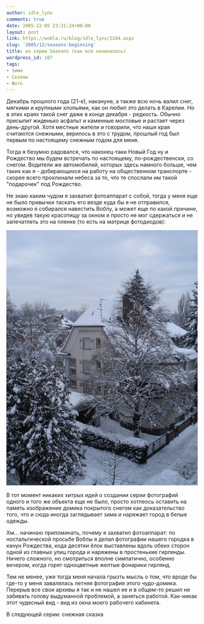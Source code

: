 ```yaml
---
author: idle_lynx
comments: true
date: 2005-12-05 23:21:24+00:00
layout: post
link: https://wobla.ru/blog/idle_lynx/2244.aspx
slug: '2005/12/seasons-beginning'
title: из серии Seasons (как все начиналось)
wordpress_id: 107
tags:
- Зима
- Сезоны
- Фото
---
```


Декабрь прошлого года (21-е), накануне, а также всю ночь валил снег, мягкими и крупными хлопьями, как он любил это делать в Карелии. Но в этих краях такой снег даже в конце декабря - редкость. Обычно присыпит жиденько асфальт и каменные мостовые и растает через день-другой. Хотя местные жители и говорили, что наши края считаются снежными, верилось в это с трудом, прошлый год был первым по настоящему снежным годом для меня.

Тогда я безумно радовался, что наконец-таки Новый Год ну и Рождество мы будем встречать по настоящему, по-рождественски, со снегом. Водители же автомобилей, которых здесь намного больше, чем таких как я - добирающихся на работу на общественном транспорте - скорее всего проклинали небеса за то, что те спослали им такой "подарочек" под Рождество.

Не знаю каким чудом я захватил фотоаппарат с собой, тогда у меня еще не было привычки таскать его везде куда бы я не отправился, возможно я собирался навестить Воблу, а может еще по какой причине, но увидев такую красотищу за окном я просто не мог сдержаться и не запечатлеть это на пленке (то есть на матрице фотодиодов):

![Seasons - Winter](images/2005/12/HOUSE-001.JPG)

В тот момент никаких хитрых идей о создании серии фотографий одного и того же объекта еще не было, просто хотлеось оставить на память изображение домика покрытого снегом как доказательство того, что и сюда иногда заглядывает зима и наряжает город в белые одежды.

Хм... начинаю припоминать, почему я захватил фотоаппарат: по ностальгической просьбе Воблы я делал фотографии нашего городка в канун Рождества, кода десятки ёлок выставлены вдоль обеих сторон одной из главных улиц города и наряжены в простенькие гирлянды. Ничего сложного, но смотриться вполне симпатично, особенно вечером, когда горят одноцветные желтые фонарики гирлянд.

Тем не менее, уже тогда меня начала грызть мысль о том, что вроде бы где-то у меня завалялась летняя фотография этого чудо-домика. Перерыв все свои архивы я так и не нашел ее и в общем-то решил не забивать голову выдуманной проблемой, а заняться работой. Как-никак этот чудесный вид - вид из окна моего рабочего кабинета.

В следующей серии: снежная сказка
